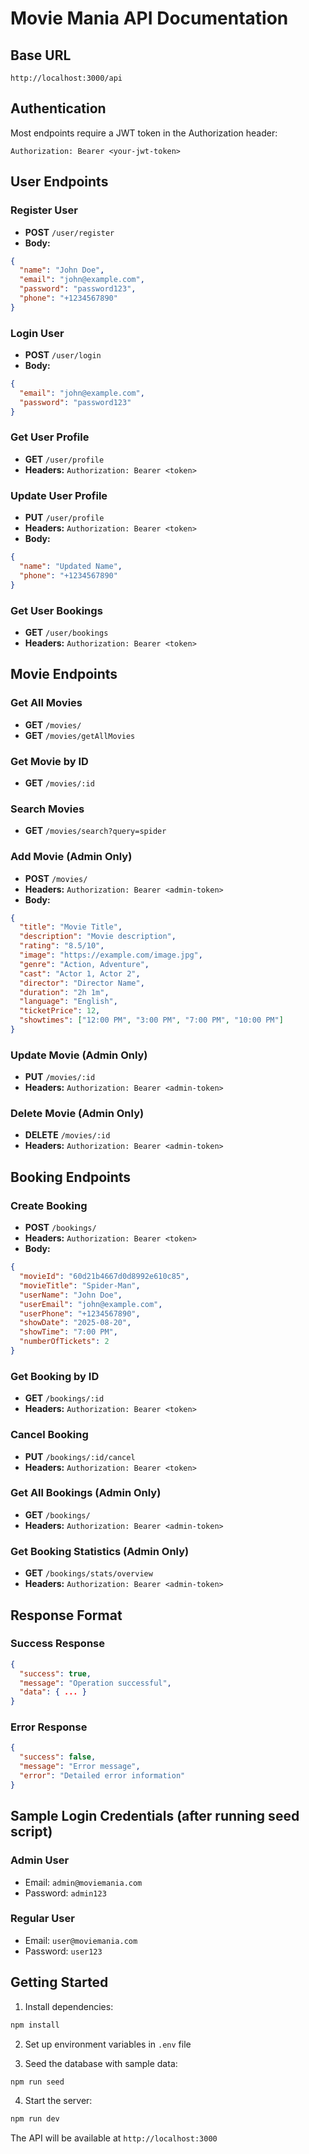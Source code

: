 # Movie Mania API Documentation

## Base URL
```
http://localhost:3000/api
```

## Authentication
Most endpoints require a JWT token in the Authorization header:
```
Authorization: Bearer <your-jwt-token>
```

## User Endpoints

### Register User
- **POST** `/user/register`
- **Body:**
```json
{
  "name": "John Doe",
  "email": "john@example.com",
  "password": "password123",
  "phone": "+1234567890"
}
```

### Login User
- **POST** `/user/login`
- **Body:**
```json
{
  "email": "john@example.com",
  "password": "password123"
}
```

### Get User Profile
- **GET** `/user/profile`
- **Headers:** `Authorization: Bearer <token>`

### Update User Profile
- **PUT** `/user/profile`
- **Headers:** `Authorization: Bearer <token>`
- **Body:**
```json
{
  "name": "Updated Name",
  "phone": "+1234567890"
}
```

### Get User Bookings
- **GET** `/user/bookings`
- **Headers:** `Authorization: Bearer <token>`

## Movie Endpoints

### Get All Movies
- **GET** `/movies/`
- **GET** `/movies/getAllMovies`

### Get Movie by ID
- **GET** `/movies/:id`

### Search Movies
- **GET** `/movies/search?query=spider`

### Add Movie (Admin Only)
- **POST** `/movies/`
- **Headers:** `Authorization: Bearer <admin-token>`
- **Body:**
```json
{
  "title": "Movie Title",
  "description": "Movie description",
  "rating": "8.5/10",
  "image": "https://example.com/image.jpg",
  "genre": "Action, Adventure",
  "cast": "Actor 1, Actor 2",
  "director": "Director Name",
  "duration": "2h 1m",
  "language": "English",
  "ticketPrice": 12,
  "showtimes": ["12:00 PM", "3:00 PM", "7:00 PM", "10:00 PM"]
}
```

### Update Movie (Admin Only)
- **PUT** `/movies/:id`
- **Headers:** `Authorization: Bearer <admin-token>`

### Delete Movie (Admin Only)
- **DELETE** `/movies/:id`
- **Headers:** `Authorization: Bearer <admin-token>`

## Booking Endpoints

### Create Booking
- **POST** `/bookings/`
- **Headers:** `Authorization: Bearer <token>`
- **Body:**
```json
{
  "movieId": "60d21b4667d0d8992e610c85",
  "movieTitle": "Spider-Man",
  "userName": "John Doe",
  "userEmail": "john@example.com",
  "userPhone": "+1234567890",
  "showDate": "2025-08-20",
  "showTime": "7:00 PM",
  "numberOfTickets": 2
}
```

### Get Booking by ID
- **GET** `/bookings/:id`
- **Headers:** `Authorization: Bearer <token>`

### Cancel Booking
- **PUT** `/bookings/:id/cancel`
- **Headers:** `Authorization: Bearer <token>`

### Get All Bookings (Admin Only)
- **GET** `/bookings/`
- **Headers:** `Authorization: Bearer <admin-token>`

### Get Booking Statistics (Admin Only)
- **GET** `/bookings/stats/overview`
- **Headers:** `Authorization: Bearer <admin-token>`

## Response Format

### Success Response
```json
{
  "success": true,
  "message": "Operation successful",
  "data": { ... }
}
```

### Error Response
```json
{
  "success": false,
  "message": "Error message",
  "error": "Detailed error information"
}
```

## Sample Login Credentials (after running seed script)

### Admin User
- Email: `admin@moviemania.com`
- Password: `admin123`

### Regular User
- Email: `user@moviemania.com`
- Password: `user123`

## Getting Started

1. Install dependencies:
```bash
npm install
```

2. Set up environment variables in `.env` file

3. Seed the database with sample data:
```bash
npm run seed
```

4. Start the server:
```bash
npm run dev
```

The API will be available at `http://localhost:3000`
